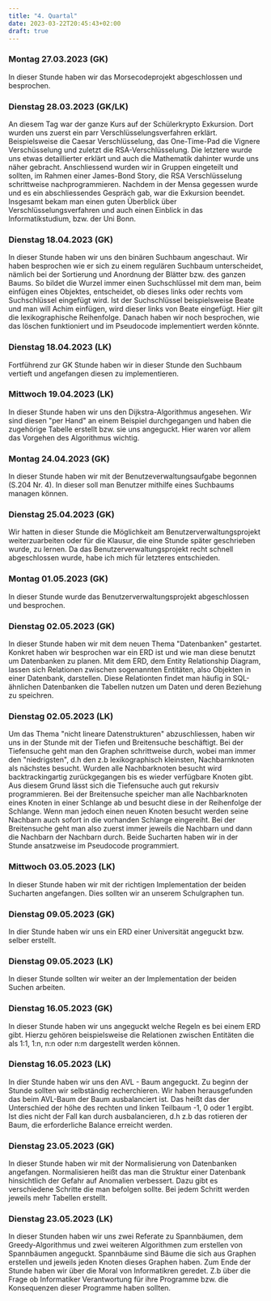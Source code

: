 ```yaml
---
title: "4. Quartal"
date: 2023-03-22T20:45:43+02:00
draft: true
---
```




### Montag 27.03.2023 (GK)

In dieser Stunde haben wir das Morsecodeprojekt abgeschlossen und besprochen.

### Dienstag 28.03.2023 (GK/LK)

An diesem Tag war der ganze Kurs auf der Schülerkrypto Exkursion. Dort wurden uns zuerst ein  parr Verschlüsselungsverfahren erklärt. Beispielsweise die Caesar Verschlüsselung, das One-Time-Pad die Vignere Verschüsselung und zuletzt die RSA-Verschlüsselung. Die letztere wurde uns etwas detaillierter erklärt und auch die Mathematik dahinter wurde uns näher gebracht. Anschliessend wurden wir in Gruppen eingeteilt und sollten, im Rahmen einer James-Bond Story, die RSA Verschlüsselung schrittweise nachprogrammieren. Nachdem in der Mensa gegessen wurde und es ein abschliessendes Gespräch gab, war die Exkursion beendet. Insgesamt bekam man einen guten Überblick über Verschlüsselungsverfahren und auch einen Einblick in das Informatikstudium, bzw. der Uni Bonn.

### Dienstag 18.04.2023 (GK)

In dieser Stunde haben wir uns den binären Suchbaum angeschaut. Wir haben besprochen wie er sich zu einem regulären Suchbaum unterscheidet, nämlich bei der Sortierung und Anordnung der Blätter bzw. des ganzen Baums. So bildet die Wurzel immer einen Suchschlüssel mit dem man, beim einfügen eines Objektes, entscheidet, ob dieses links oder rechts vom Suchschlüssel eingefügt wird. Ist der Suchschlüssel beispielsweise Beate und man will Achim einfügen, wird dieser links von Beate eingefügt. Hier gilt die lexikographische Reihenfolge. Danach haben wir noch besprochen, wie das löschen funktioniert und im Pseudocode implementiert werden könnte.

### Dienstag 18.04.2023 (LK)

Fortführend zur GK Stunde haben wir in dieser Stunde den Suchbaum vertieft und angefangen diesen zu implementieren.


### Mittwoch 19.04.2023 (LK)

In dieser Stunde haben wir uns den Dijkstra-Algorithmus angesehen. Wir sind diesen "per Hand" an einem Beispiel durchgegangen und haben die zugehörige Tabelle erstellt bzw. sie uns angeguckt. Hier waren vor allem das Vorgehen des Algorithmus wichtig. 


### Montag 24.04.2023 (GK)

In dieser Stunde haben wir mit der Benutzeverwaltungsaufgabe begonnen (S.204 Nr. 4). In dieser soll man Benutzer mithilfe eines Suchbaums managen können. 

### Dienstag 25.04.2023 (GK)

Wir hatten in dieser Stunde die Möglichkeit am Benutzerverwaltungsprojekt weiterzuarbeiten oder für die Klausur, die eine Stunde später geschrieben wurde, zu lernen. Da das Benutzerverwaltungsprojekt recht schnell abgeschlossen wurde, habe ich mich für letzteres entschieden.

### Montag 01.05.2023 (GK)

In dieser Stunde wurde das Benutzerverwaltungsprojekt abgeschlossen und besprochen.

### Dienstag 02.05.2023 (GK)

In dieser Stunde haben wir mit dem neuen Thema "Datenbanken" gestartet. Konkret haben wir besprochen war ein ERD ist und wie man diese benutzt um Datenbanken zu planen. Mit dem ERD, dem Entity Relationship Diagram, lassen sich  Relationen zwischen sogenannten Entitäten, also Objekten in einer Datenbank, darstellen. Diese Relationten findet man häufig in SQL-ähnlichen Datenbanken die Tabellen nutzen um Daten und deren Beziehung zu speichren.

### Dienstag 02.05.2023 (LK)

Um das Thema "nicht lineare Datenstrukturen" abzuschliessen, haben wir uns in der Stunde mit der Tiefen und Breitensuche beschäftigt. Bei der Tiefensuche geht man den Graphen schrittweise durch, wobei man immer den "niedrigsten", d.h den z.b lexikographisch kleinsten, Nachbarnknoten als nächstes besucht. Wurden alle Nachbarknoten besucht wird backtrackingartig zurückgegangen bis es wieder verfügbare Knoten gibt. Aus diesem Grund lässt sich die Tiefensuche auch gut rekursiv programmieren. Bei der Breitensuche speicher man alle Nachbarknoten eines Knoten in einer Schlange ab und besucht diese in der Reihenfolge der Schlange. Wenn man jedoch einen neuen Knoten besucht werden seine Nachbarn auch sofort in die vorhanden Schlange eingereiht. Bei der Breitensuche geht man also zuerst immer jeweils die Nachbarn und dann die Nachbarn der Nachbarn durch. Beide Sucharten haben wir in der Stunde ansatzweise im Pseudocode programmiert.

### Mittwoch 03.05.2023 (LK)

In dieser Stunde haben wir mit der richtigen Implementation der beiden Sucharten angefangen. Dies sollten wir an unserem Schulgraphen tun.

### Dienstag 09.05.2023 (GK)

In dier Stunde haben wir uns ein ERD einer Universität angeguckt bzw. selber erstellt.

### Dienstag 09.05.2023 (LK)

In dieser Stunde sollten wir weiter an der Implementation der beiden Suchen arbeiten.

### Dienstag 16.05.2023 (GK)

In dieser Stunde haben wir uns angeguckt welche Regeln es bei einem ERD gibt. Hierzu gehören beispielsweise die Relationen zwischen Entitäten die als 1:1, 1:n, n:n oder n:m dargestellt werden können.

### Dienstag 16.05.2023 (LK)

In dier Stunde haben wir uns den AVL - Baum angeguckt. Zu beginn der Stunde sollten wir selbständig recherchieren. Wir haben herausgefunden das beim AVL-Baum der Baum ausbalanciert ist. Das heißt das der Unterschied der höhe des rechten und linken Teilbaum -1, 0 oder 1 ergibt. Ist dies nicht der Fall kan durch ausbalancieren, d.h z.b das rotieren der Baum, die erforderliche Balance erreicht werden.

### Dienstag 23.05.2023 (GK)

In dieser Stunde haben wir mit der Normalisierung von Datenbanken angefangen. Normalisieren heißt das man die Struktur einer Datenbank hinsichtlich der Gefahr auf Anomalien verbessert. Dazu gibt es verschiedene Schritte die man befolgen sollte. Bei jedem Schritt werden jeweils mehr Tabellen erstellt.

### Dienstag 23.05.2023 (LK)

In dieser Stunden haben wir uns zwei Referate zu Spannbäumen, dem Greedy-Algorithmus und zwei weiteren Algorithmen zum erstellen von Spannbäumen angeguckt. Spannbäume sind Bäume die sich aus Graphen erstellen und jeweils jeden Knoten dieses Graphen haben. Zum Ende der Stunde haben wir über die Moral von Informatikren geredet. Z.b über die Frage ob Informatiker Verantwortung für ihre Programme bzw. die Konsequenzen dieser Programme haben sollten.
